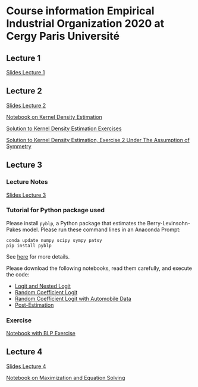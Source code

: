 # Course information Empirical Industrial Organization 2020 at Cergy Paris Université

## Lecture 1

[Slides Lecture 1](empiricalio1.pdf)

## Lecture 2

[Slides Lecture 2](empiricalio2.pdf)

[Notebook on Kernel Density Estimation](kernel-density-example.ipynb)

[Solution to Kernel Density Estimation Exercises](kernel-density-solution.ipynb)

[Solution to Kernel Density Estimation, Exercise 2 Under The Assumption of Symmetry](kernel-density-solution-symmetric.ipynb)

## Lecture 3

### Lecture Notes
[Slides Lecture 3](empiricalio3.pdf)

### Tutorial for Python package used

Please install `pyblp`, a Python package that estimates the Berry-Levinsohn-Pakes model. Please run these command lines in an Anaconda Prompt:
```
conda update numpy scipy sympy patsy
pip install pyblp
```
See [here](https://pypi.org/project/pyblp/) for more details.

Please download the following notebooks, read them carefully, and execute the code:
- [Logit and Nested Logit](https://pyblp.readthedocs.io/en/stable/_notebooks/tutorial/logit_nested.html)
- [Random Coefficient Logit](https://pyblp.readthedocs.io/en/stable/_notebooks/tutorial/nevo.html)
- [Random Coefficient Logit with Automobile Data](https://pyblp.readthedocs.io/en/stable/_notebooks/tutorial/blp.html)
- [Post-Estimation](https://pyblp.readthedocs.io/en/stable/_notebooks/tutorial/post_estimation.html)

### Exercise

[Notebook with BLP Exercise](exercise_blp.ipynb)

## Lecture 4

[Slides Lecture 4](empiricalio4.pdf)

[Notebook on Maximization and Equation Solving](maximize_solve.ipynb)

